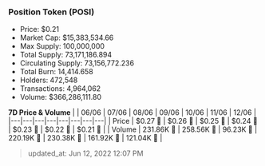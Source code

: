 
  ### Position Token (POSI)
  - Price: $0.21
  - Market Cap: $15,383,534.66
  - Max Supply: 100,000,000
  - Total Supply: 73,171,186.894
  - Circulating Supply: 73,156,772.236
  - Total Burn: 14,414.658
  - Holders: 472,548
  - Transactions: 4,964,062
  - Volume: $366,286,111.80

  **7D Price & Volume**
  | | 06&#x2F;06 | 07&#x2F;06 | 08&#x2F;06 | 09&#x2F;06 | 10&#x2F;06 | 11&#x2F;06 | 12&#x2F;06 |
  |---|---|---|---|---|---|---|---|
  | Price | $0.27 🔻 | $0.26 🔻 | $0.25 🔻 | $0.24 🔻 | $0.23 🔻 | $0.22 🔻 | $0.21 🔻 |
  | Volume | 231.86K 🚀 | 258.56K 🚀 | 96.23K 🔻 | 220.19K 🚀 | 230.38K 🚀 | 161.92K 🔻 | 121.04K 🔻 |

  > updated_at: Jun 12, 2022 12:07 PM
